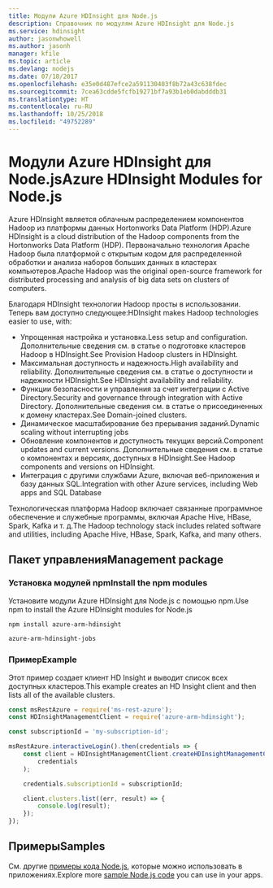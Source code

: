 ```yaml
---
title: Модули Azure HDInsight для Node.js
description: Справочник по модулям Azure HDInsight для Node.js
ms.service: hdinsight
author: jasonwhowell
ms.author: jasonh
manager: kfile
ms.topic: article
ms.devlang: nodejs
ms.date: 07/18/2017
ms.openlocfilehash: e35e0d487efce2a591130403f8b72a43c638fdec
ms.sourcegitcommit: 7cea63cdde5fcfb19271bf7a93b1eb0dabdddb31
ms.translationtype: HT
ms.contentlocale: ru-RU
ms.lasthandoff: 10/25/2018
ms.locfileid: "49752289"
---
```

# <a name="azure-hdinsight-modules-for-nodejs"></a><span data-ttu-id="09a47-103">Модули Azure HDInsight для Node.js</span><span class="sxs-lookup"><span data-stu-id="09a47-103">Azure HDInsight Modules for Node.js</span></span>

<span data-ttu-id="09a47-104">Azure HDInsight является облачным распределением компонентов Hadoop из платформы данных Hortonworks Data Platform (HDP).</span><span class="sxs-lookup"><span data-stu-id="09a47-104">Azure HDInsight is a cloud distribution of the Hadoop components from the Hortonworks Data Platform (HDP).</span></span> <span data-ttu-id="09a47-105">Первоначально технология Apache Hadoop была платформой с открытым кодом для распределенной обработки и анализа наборов больших данных в кластерах компьютеров.</span><span class="sxs-lookup"><span data-stu-id="09a47-105">Apache Hadoop was the original open-source framework for distributed processing and analysis of big data sets on clusters of computers.</span></span>

<span data-ttu-id="09a47-106">Благодаря HDInsight технологии Hadoop просты в использовании. Теперь вам доступно следующее:</span><span class="sxs-lookup"><span data-stu-id="09a47-106">HDInsight makes Hadoop technologies easier to use, with:</span></span>
- <span data-ttu-id="09a47-107">Упрощенная настройка и установка.</span><span class="sxs-lookup"><span data-stu-id="09a47-107">Less setup and configuration.</span></span> <span data-ttu-id="09a47-108">Дополнительные сведения см. в статье о подготовке кластеров Hadoop в HDInsight.</span><span class="sxs-lookup"><span data-stu-id="09a47-108">See Provision Hadoop clusters in HDInsight.</span></span>
- <span data-ttu-id="09a47-109">Максимальная доступность и надежность.</span><span class="sxs-lookup"><span data-stu-id="09a47-109">High availability and reliability.</span></span> <span data-ttu-id="09a47-110">Дополнительные сведения см. в статье о доступности и надежности HDInsight.</span><span class="sxs-lookup"><span data-stu-id="09a47-110">See HDInsight availability and reliability.</span></span>
- <span data-ttu-id="09a47-111">Функции безопасности и управления за счет интеграции с Active Directory.</span><span class="sxs-lookup"><span data-stu-id="09a47-111">Security and governance through integration with Active Directory.</span></span> <span data-ttu-id="09a47-112">Дополнительные сведения см. в статье о присоединенных к домену кластерах.</span><span class="sxs-lookup"><span data-stu-id="09a47-112">See Domain-joined clusters.</span></span>
- <span data-ttu-id="09a47-113">Динамическое масштабирование без прерывания заданий.</span><span class="sxs-lookup"><span data-stu-id="09a47-113">Dynamic scaling without interrupting jobs</span></span>
- <span data-ttu-id="09a47-114">Обновление компонентов и доступность текущих версий.</span><span class="sxs-lookup"><span data-stu-id="09a47-114">Component updates and current versions.</span></span> <span data-ttu-id="09a47-115">Дополнительные сведения см. в статье о компонентах и версиях, доступных в HDInsight.</span><span class="sxs-lookup"><span data-stu-id="09a47-115">See Hadoop components and versions on HDInsight.</span></span>
- <span data-ttu-id="09a47-116">Интеграция с другими службами Azure, включая веб-приложения и базу данных SQL.</span><span class="sxs-lookup"><span data-stu-id="09a47-116">Integration with other Azure services, including Web apps and SQL Database</span></span>

<span data-ttu-id="09a47-117">Технологическая платформа Hadoop включает связанные программное обеспечение и служебные программы, включая Apache Hive, HBase, Spark, Kafka и т. д.</span><span class="sxs-lookup"><span data-stu-id="09a47-117">The Hadoop technology stack includes related software and utilities, including Apache Hive, HBase, Spark, Kafka, and many others.</span></span> 

## <a name="management-package"></a><span data-ttu-id="09a47-118">Пакет управления</span><span class="sxs-lookup"><span data-stu-id="09a47-118">Management package</span></span>

### <a name="install-the-npm-modules"></a><span data-ttu-id="09a47-119">Установка модулей npm</span><span class="sxs-lookup"><span data-stu-id="09a47-119">Install the npm modules</span></span>

<span data-ttu-id="09a47-120">Установите модули Azure HDInsight для Node.js с помощью npm.</span><span class="sxs-lookup"><span data-stu-id="09a47-120">Use npm to install the Azure HDInsight modules for Node.js</span></span>

```bash
npm install azure-arm-hdinsight
```

```bash
azure-arm-hdinsight-jobs
```

### <a name="example"></a><span data-ttu-id="09a47-121">Пример</span><span class="sxs-lookup"><span data-stu-id="09a47-121">Example</span></span> 

<span data-ttu-id="09a47-122">Этот пример создает клиент HD Insight и выводит список всех доступных кластеров.</span><span class="sxs-lookup"><span data-stu-id="09a47-122">This example creates an HD Insight client and then lists all of the available clusters.</span></span> 

```javascript
const msRestAzure = require('ms-rest-azure');
const HDInsightManagementClient = require('azure-arm-hdinsight');

const subscriptionId = 'my-subscription-id';

msRestAzure.interactiveLogin().then(credentials => {
    const client = HDInsightManagementClient.createHDInsightManagementClient(
        credentials
    );

    credentials.subscriptionId = subscriptionId;

    client.clusters.list((err, result) => {
        console.log(result);
    });
});
```

## <a name="samples"></a><span data-ttu-id="09a47-123">Примеры</span><span class="sxs-lookup"><span data-stu-id="09a47-123">Samples</span></span>

<span data-ttu-id="09a47-124">См. другие [примеры кода Node.js](https://azure.microsoft.com/resources/samples/?platform=nodejs), которые можно использовать в приложениях.</span><span class="sxs-lookup"><span data-stu-id="09a47-124">Explore more [sample Node.js code](https://azure.microsoft.com/resources/samples/?platform=nodejs) you can use in your apps.</span></span>
